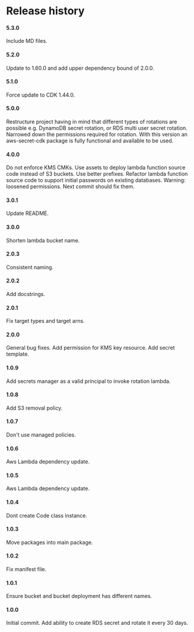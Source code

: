 # Release history

#### 5.3.0
Include MD files.

#### 5.2.0
Update to 1.60.0 and add upper dependency bound of 2.0.0.

#### 5.1.0
Force update to CDK 1.44.0.

#### 5.0.0
Restructure project having in mind that different types of rotations are 
possible e.g. DynamoDB secret rotation, or RDS multi user secret rotation.
Narrowed down the permissions required for rotation. With this version 
an aws-secret-cdk package is fully functional and available to be used.

#### 4.0.0
Do not enforce KMS CMKs. Use assets to deploy lambda function source code
instead of S3 buckets. Use better prefixes. Refactor lambda function source code
to support initial passwords on existing databases. Warning: loosened permissions.
Next commit should fix them.

#### 3.0.1
Update README.

#### 3.0.0
Shorten lambda bucket name.

#### 2.0.3
Consistent naming.

#### 2.0.2
Add docstrings.

#### 2.0.1
Fix target types and target arns.

#### 2.0.0
General bug fixes. Add permission for KMS key resource. Add secret template.

#### 1.0.9
Add secrets manager as a valid principal to invoke rotation lambda.

#### 1.0.8
Add S3 removal policy.

#### 1.0.7
Don't use managed policies.

#### 1.0.6
Aws Lambda dependency update.

#### 1.0.5
Aws Lambda dependency update.

#### 1.0.4
Dont create Code class instance.

#### 1.0.3
Move packages into main package.

#### 1.0.2
Fix manifest file.

#### 1.0.1
Ensure bucket and bucket deployment has different names.

#### 1.0.0
Initial commit. Add ability to create RDS secret and rotate it every 30 days.
